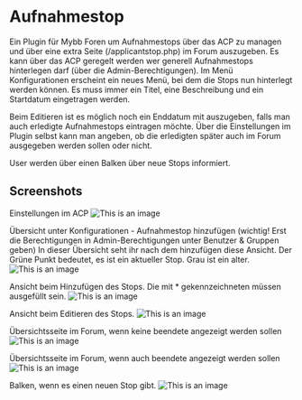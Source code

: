 # Aufnahmestop
Ein Plugin für Mybb Foren um Aufnahmestops über das ACP zu managen und über eine extra Seite (/applicantstop.php) im Forum auszugeben. Es kann über das ACP geregelt werden wer generell Aufnahmestops hinterlegen darf (über die Admin-Berechtigungen). 
Im Menü Konfigurationen erscheint ein neues Menü, bei dem die Stops nun hinterlegt werden können. Es muss immer ein Titel, eine Beschreibung und ein Startdatum eingetragen werden. 

Beim Editieren ist es möglich noch ein Enddatum mit auszugeben, falls man auch erledigte Aufnahmestops eintragen möchte. 
Über die Einstellungen im Plugin selbst kann man angeben, ob die erledigten später auch im Forum ausgegeben werden sollen oder nicht. 

User werden über einen Balken über neue Stops informiert. 

## Screenshots
Einstellungen im ACP
![This is an image](https://thesilverdoe.de/aaasaen/plugins/applicantstop-einstellung.PNG)

Übersicht unter Konfigurationen - Aufnahmestop hinzufügen (wichtig! Erst die Berechtigungen in Admin-Berechtigungen unter Benutzer & Gruppen geben)
In dieser Übersicht seht ihr nach dem hinzufügen diese Ansicht. Der Grüne Punkt bedeutet, es ist ein aktueller Stop. Grau ist ein alter. 
![This is an image](https://thesilverdoe.de/aaasaen/plugins/applicantstop-ansichtacp.PNG)

Ansicht beim Hinzufügen des Stops. Die mit * gekennzeichneten müssen ausgefüllt sein. 
![This is an image](https://thesilverdoe.de/aaasaen/plugins/applicantstop-add.PNG)

Ansicht beim Editieren des Stops. 
![This is an image](https://thesilverdoe.de/aaasaen/plugins/applicantstop-edit.PNG)

Übersichtsseite im Forum, wenn keine beendete angezeigt werden sollen 
![This is an image](https://thesilverdoe.de/aaasaen/plugins/applicantstop-forum.PNG)

Übersichtsseite im Forum, wenn auch beendete angezeigt werden sollen 
![This is an image](https://thesilverdoe.de/aaasaen/plugins/applicantstop-forumsolved.PNG)

Balken, wenn es einen neuen Stop gibt. 
![This is an image](https://thesilverdoe.de/aaasaen/plugins/applicantstop-alert.PNG)

